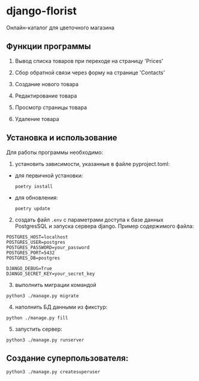 # django-florist

Онлайн-каталог для цветочного магазина

## Функции программы

1. Вывод списка товаров при переходе на страницу 'Prices'

2. Сбор обратной связи через форму на странице 'Contacts'
3. Создание нового товара
4. Редактирование товара
5. Просмотр страницы товара
6. Удаление товара

## Установка и использование

Для работы программы необходимо:

1. установить зависимости, указанные в файле  pyproject.toml:
- для первичной установки:

  ```poetry install```
- для обновления:

  ```poetry update```


2. создать файл `.env` с параметрами доступа к базе данных PostgresSQL и запуска сервера django.
Пример содержимого файла:

```
POSTGRES_HOST=localhost
POSTGRES_USER=postgres
POSTGRES_PASSWORD=your_password
POSTGRES_PORT=5432
POSTGRES_DB=postgres

DJANGO_DEBUG=True
DJANGO_SECRET_KEY=your_secret_key
```
3. выполнить миграции командой
```commandline
python3 ./manage.py migrate
```

4. наполнить БД данными из фикстур:

```
python ./manage.py fill
```

5. запустить сервер:
```commandline
python3 ./manage.py runserver
```

## Создание суперпользователя:
```commandline
python3 ./manage.py createsuperuser
```

